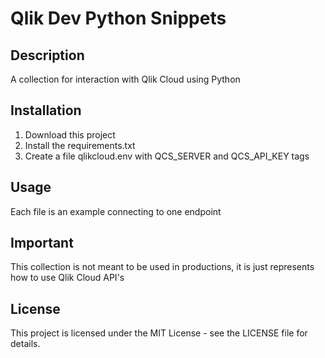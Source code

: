 # Qlik Dev Python Snippets

## Description

A collection for interaction with Qlik Cloud using Python

## Installation

1. Download this project
2. Install the requirements.txt
3. Create a file qlikcloud.env with QCS_SERVER and QCS_API_KEY tags

## Usage

Each file is an example connecting to one endpoint

## Important

This collection is not meant to be used in productions, it is just represents how to use Qlik Cloud API's 

## License

This project is licensed under the MIT License - see the LICENSE file for details.